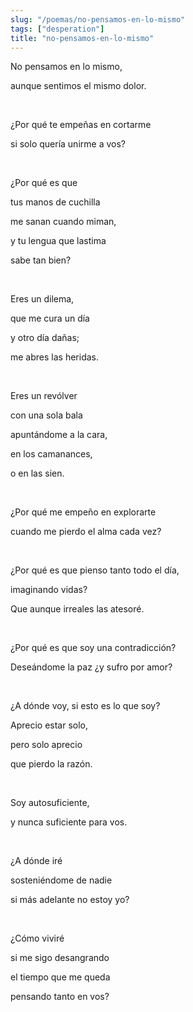 ```yaml
---
slug: "/poemas/no-pensamos-en-lo-mismo"
tags: ["desperation"]
title: "no-pensamos-en-lo-mismo"
---
```

No pensamos en lo mismo,

aunque sentimos el mismo dolor.

&nbsp;

¿Por qué te empeñas en cortarme

si solo quería unirme a vos?

&nbsp;

¿Por qué es que

tus manos de cuchilla

me sanan cuando miman,

y tu lengua que lastima

sabe tan bien?

&nbsp;

Eres un dilema,

que me cura un día

y otro día dañas;

me abres las heridas.

&nbsp;

Eres un revólver

con una sola bala

apuntándome a la cara,

en los camanances,

o en las sien.

&nbsp;

¿Por qué me empeño en explorarte

cuando me pierdo el alma cada vez?

&nbsp;

¿Por qué es que pienso tanto todo el día,

imaginando vidas?

Que aunque irreales las atesoré.

&nbsp;

¿Por qué es que soy una contradicción?

Deseándome la paz ¿y sufro por amor?

&nbsp;

¿A dónde voy, si esto es lo que soy?

Aprecio estar solo,

pero solo aprecio

que pierdo la razón.

&nbsp;

Soy autosuficiente,

y nunca suficiente para vos.

&nbsp;

¿A dónde iré

sosteniéndome de nadie

si más adelante no estoy yo?

&nbsp;

¿Cómo viviré

si me sigo desangrando

el tiempo que me queda

pensando tanto en vos?